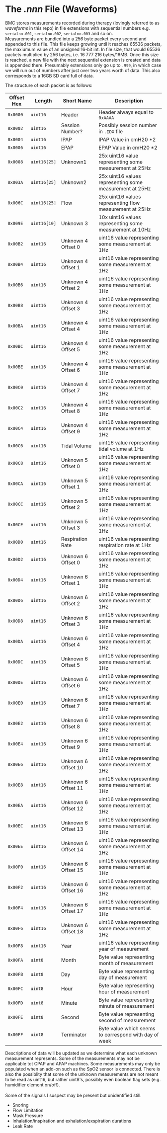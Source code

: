 # The *.nnn* File (Waveforms)
BMC stores measurements recorded during therapy (lovingly referred to as *waveforms* in this repo) in file extensions with sequential numbers e.g. `serialno.001`, `serialno.002`, `serialno.003` and so on.<br>
Measurements are bundled into a 256 byte packet every second and appended to this file. This file keeps growing until it reaches 65536 packets, the maxiumum value of an unsigned 16-bit int. In file size, that would 65536 packets multiplied by 256 bytes, i.e. 16 777 216 bytes/16MB. Once this size is reached, a new file with the next sequential extension is created and data is appended there. Presumably extensions only go up to `.999`, in which case we will run out of numbers after just over two years worth of data. This also corresponds to a 16GB SD card full of data.

The structure of each packet is as follows:


|Offset Hex|Length|Short Name|Description|
|-----|---|--|---|
|`0x0000`|`uint16`|Header|Header always equal to `0xAAAA` |
|`0x0002`|`uint16`|Session Number?|Possibly session number in `.IDX` file |
|`0x0004`|`uint16`|IPAP|IPAP Value in cmH20 *2 |
|`0x0006`|`uint16`|EPAP|EPAP Value in cmH20 *2 |
|`0x0008`|`uint16[25]`|Unknown1|25x uint16 value representing some measurement at 25Hz |
|`0x003A`|`uint16[25]`|Unknown2|25x uint16 values representing some measurement at 25Hz |
|`0x006C`|`uint16[25]`|Flow|25x uint16 values representing flow measurement at 25Hz |
|`0x009E`|`uint16[10]`|Unknown 3|10x uint16 values representing some measurement at 10Hz |
|`0x00B2`|`uint16`|Unknown 4 Offset 0|uint16 value representing some measurement at 1Hz |
|`0x00B4`|`uint16`|Unknown 4 Offset 1|uint16 value representing some measurement at 1Hz |
|`0x00B6`|`uint16`|Unknown 4 Offset 2|uint16 value representing some measurement at 1Hz |
|`0x00B8`|`uint16`|Unknown 4 Offset 3|uint16 value representing some measurement at 1Hz |
|`0x00BA`|`uint16`|Unknown 4 Offset 4|uint16 value representing some measurement at 1Hz |
|`0x00BC`|`uint16`|Unknown 4 Offset 5|uint16 value representing some measurement at 1Hz |
|`0x00BE`|`uint16`|Unknown 4 Offset 6|uint16 value representing some measurement at 1Hz |
|`0x00C0`|`uint16`|Unknown 4 Offset 7|uint16 value representing some measurement at 1Hz |
|`0x00C2`|`uint16`|Unknown 4 Offset 8|uint16 value representing some measurement at 1Hz |
|`0x00C4`|`uint16`|Unknown 4 Offset 9|uint16 value representing some measurement at 1Hz |
|`0x00C6`|`uint16`|Tidal Volume|uint16 value representing tidal volume at 1Hz |
|`0x00C8`|`uint16`|Unknown 5 Offset 0|uint16 value representing some measurement at 1Hz |
|`0x00CA`|`uint16`|Unknown 5 Offset 1|uint16 value representing some measurement at 1Hz |
|`0x00CC`|`uint16`|Unknown 5 Offset 2|uint16 value representing some measurement at 1Hz |
|`0x00CE`|`uint16`|Unknown 5 Offset 3|uint16 value representing some measurement at 1Hz |
|`0x00D0`|`uint16`|Respiration Rate|uint16 value representing respiration rate at 1Hz |
|`0x00D2`|`uint16`|Unknown 6 Offset 0|uint16 value representing some measurement at 1Hz |
|`0x00D4`|`uint16`|Unknown 6 Offset 1|uint16 value representing some measurement at 1Hz |
|`0x00D6`|`uint16`|Unknown 6 Offset 2|uint16 value representing some measurement at 1Hz |
|`0x00D8`|`uint16`|Unknown 6 Offset 3|uint16 value representing some measurement at 1Hz |
|`0x00DA`|`uint16`|Unknown 6 Offset 4|uint16 value representing some measurement at 1Hz |
|`0x00DC`|`uint16`|Unknown 6 Offset 5|uint16 value representing some measurement at 1Hz |
|`0x00DE`|`uint16`|Unknown 6 Offset 6|uint16 value representing some measurement at 1Hz |
|`0x00E0`|`uint16`|Unknown 6 Offset 7|uint16 value representing some measurement at 1Hz |
|`0x00E2`|`uint16`|Unknown 6 Offset 8|uint16 value representing some measurement at 1Hz |
|`0x00E4`|`uint16`|Unknown 6 Offset 9|uint16 value representing some measurement at 1Hz |
|`0x00E6`|`uint16`|Unknown 6 Offset 10|uint16 value representing some measurement at 1Hz |
|`0x00E8`|`uint16`|Unknown 6 Offset 11|uint16 value representing some measurement at 1Hz |
|`0x00EA`|`uint16`|Unknown 6 Offset 12|uint16 value representing some measurement at 1Hz |
|`0x00EC`|`uint16`|Unknown 6 Offset 13|uint16 value representing some measurement at 1Hz |
|`0x00EE`|`uint16`|Unknown 6 Offset 14|uint16 value representing some measurement at 1Hz |
|`0x00F0`|`uint16`|Unknown 6 Offset 15|uint16 value representing some measurement at 1Hz |
|`0x00F2`|`uint16`|Unknown 6 Offset 16|uint16 value representing some measurement at 1Hz |
|`0x00F4`|`uint16`|Unknown 6 Offset 17|uint16 value representing some measurement at 1Hz |
|`0x00F6`|`uint16`|Unknown 6 Offset 18|uint16 value representing some measurement at 1Hz |
|`0x00F8`|`uint16`|Year|uint16 value representing year of measurement |
|`0x00FA`|`uint8`|Month|Byte value representing month of measurement |
|`0x00FB`|`uint8`|Day|Byte value representing day of measurement |
|`0x00FC`|`uint8`|Hour|Byte value representing hour of measurement |
|`0x00FD`|`uint8`|Minute|Byte value representing minute of measurement |
|`0x00FE`|`uint8`|Second|Byte value representing second of measurement |
|`0x00FF`|`uint8`|Terminator|Byte value which seems to correspond with day of week |

Descriptions of data will be updated as we determine what each unknown measurement represents. Some of the measurements may not be applicable tot CPAP and APAP machines. Some measurements may only be populated when an add-on such as the SpO2 sensor is connected.
There is also the possiblity that some of the unknown measurements are not meant to be read as uint16, but rather uint8's, possibly even boolean flag sets (e.g. humidifier element on/off).  
<br>
Some of the signals I suspect may be present but unidentified still:
* Snoring
* Flow Limitation
* Mask Pressure
* Inhalation/inspiration and exhalation/exspiration durations
* Leak Rate
